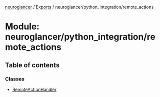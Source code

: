 [neuroglancer](../README.md) / [Exports](../modules.md) / neuroglancer/python\_integration/remote\_actions

# Module: neuroglancer/python\_integration/remote\_actions

## Table of contents

### Classes

- [RemoteActionHandler](../classes/neuroglancer_python_integration_remote_actions.RemoteActionHandler.md)
